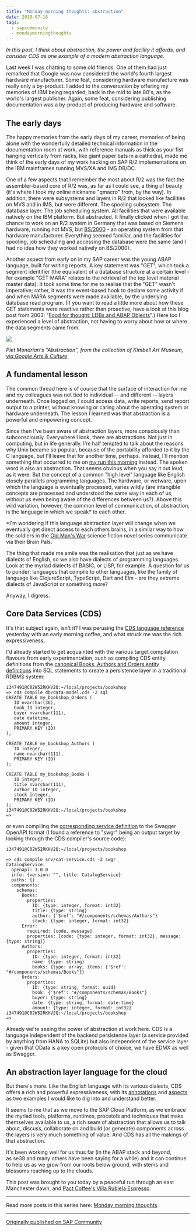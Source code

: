 ```yaml
---
title: "Monday morning thoughts: abstraction"
date: 2018-07-16
tags:
  - sapcommunity
  - mondaymorningthoughts
---
```


*In this post, I think about abstraction, the power and facility it
affords, and consider CDS as one example of a modern abstraction
language.*

Last week I was chatting to some old friends. One of them had just
remarked that Google was now considered the world's fourth largest
hardware manufacturer. Some feat, considering hardware manufacture was
really only a by-product. I added to the conversation by offering my
memories of IBM being regarded, back in the mid to late 80's, as the
world's largest publisher. Again, some feat, considering publishing
documentation was a by-product of producing hardware and software.

## The early days

The happy memories from the early days of my career, memories of being
alone with the wonderfully detailed technical information in the
documentation room at work, with reference manuals as thick as your fist
hanging vertically from racks, like giant paper bats in a cathedral,
made me think of the early days of my work hacking on SAP R/2
implementations on the IBM mainframes running MVS/XA and IMS DB/DC.

One of a few aspects that I remember the most about R/2 was the fact the
assembler-based core of R/2 was, as far as I could see, a thing of
beauty (it's where I took my online nickname "qmacro" from, by the
way). In addition, there were subsystems and layers in R/2 that looked
like facilities on MVS and in IMS, but were different. The spooling
subsystem. The database layer. The job scheduling system. All facilities
that were available natively on the IBM platform. But abstracted. It
finally clicked when I got the chance to work on an R/2 system in
Germany that was based on Siemens hardware, running not MVS, but
[BS/2000](https://en.wikipedia.org/wiki/BS2000) - an operating system
from that hardware manufacturer. Everything seemed familiar, and the
facilities for spooling, job scheduling and accessing the database were
the same (and I had no idea how they worked natively on BS/2000).

Another aspect from early on in my SAP career was the young ABAP
language, built for writing reports. A key statement was "GET", which
took a segment identifier (the equivalent of a database structure at a
certain level - for example "GET MARA" relates to the retrieval of the
top level material master data). It took some time for me to realise
that the "GET" wasn't imperative; rather, it was the event-based hook
to declare some activity if and when MARA segments were made available,
by the underlying database read program. (If you want to read a little
more about how these GET statements were reactive rather than proactive,
have a look at this blog post from 2003: "[Food for thought: LDBs and
ABAP
Objects](/blog/posts/2003/11/13/food-for-thought-ldbs-and-abap-objects/)".)
Here too I experienced a level of abstraction, not having to worry about
how or where the data segments came from.

![](/images/2018/07/Screen-Shot-2018-07-16-at-09.31.47.png)

*Piet Mondrian's "Abstraction", from the collection of Kimbell Art
Museum, [via Google Arts &
Culture](https://artsandculture.google.com/asset/abstraction/agEBp4wD28aSfg)*

## A fundamental lesson

The common thread here is of course that the surface of interaction for
me and my colleagues was not tied to individual \-- and different \--
layers underneath. Once logged on, I could access data, write reports,
send report output to a printer, without knowing or caring about the
operating system or hardware underneath. The lesson I learned was that
abstraction is a powerful and empowering concept.

Since then I've been aware of abstraction layers, more consciously than
subconsciously. Everywhere I look, there are abstractions. Not just in
computing, but in life generally. I'm half tempted to talk about the
reasons why Unix became so popular, because of the portability afforded
to it by the C language, but I'll leave that for another time, perhaps.
Instead, I'll mention something that occurred to me on [my run this
morning](/tweets/qmacro/status/1018729969470582785/) instead.
The spoken word is also an abstraction. That seems obvious when you say
it out loud, as it were. But the concept of a common "high level"
language like English closely parallels programming languages. The
hardware, or wetware, upon which the language is eventually processed,
varies wildly (are intangible concepts are processed and understood the
same way in each of us, without us even being aware of the differences
between us?). Above this wild variation, however, the common level of
communication, of abstraction, is the language in which we speak\* to
each other.

\*I'm wondering if this language abstraction layer will change when we
eventually get direct access to each others brains, in a similar way to
how the soldiers in the [Old Man's
War](https://en.wikipedia.org/wiki/Old_Man%27s_War) science fiction
novel series communicate via their Brain Pals.

The thing that made me smile was the realisation that just as we have
dialects of English, so we also have dialects of programming languages.
Look at the myriad dialects of BASIC, or LISP, for example. A question
for us to ponder: languages that compile to other languages, like the
family of language like ClojureScript, TypeScript, Dart and Elm - are
they extreme dialects of JavaScript or something more?

Anyway, I digress.

## Core Data Services (CDS)

It's that subject again, isn't it? I was perusing the [CDS language
reference](https://help.sap.com/viewer/65de2977205c403bbc107264b8eccf4b/Cloud/en-US/855e00bd559742a3b8276fbed4af1008.html)
yesterday with an early morning coffee, and what struck me was the rich
expressiveness.

I'd already started to get acquainted with the various target
compilation flavours from early experimentation, such as compiling CDS
entity definitions from the [canonical Books, Authors and Orders entity
definitions](https://help.sap.com/viewer/65de2977205c403bbc107264b8eccf4b/Cloud/en-US/8e6468092318414391ac3f53e62a5c68.html) into
SQL statements to create a persistence layer in a traditional RDBMS
system:

```shell
i347491@C02W52RKHV2Q:~/local/projects/bookshop 
=> cds compile db/data-model.cds -2 sql
CREATE TABLE my_bookshop_Orders (
   ID nvarchar(36),
   book_ID integer,
   buyer nvarchar(111),
   date datetime,
   amount integer,
   PRIMARY KEY (ID)
); 

CREATE TABLE my_bookshop_Authors (
   ID integer,
   name nvarchar(111),
   PRIMARY KEY (ID)
); 

CREATE TABLE my_bookshop_Books (
   ID integer,
   title nvarchar(111),
   author_ID integer,
   stock integer,
   PRIMARY KEY (ID)
); 
i347491@C02W52RKHV2Q:~/local/projects/bookshop 
=> 
```

or even compiling the [corresponding service
definition](https://help.sap.com/viewer/65de2977205c403bbc107264b8eccf4b/Cloud/en-US/8e6468092318414391ac3f53e62a5c68.html) to
the Swagger OpenAPI format (I found a reference to "swgr" being an
output target by looking through the CDS compiler's source code):

```shell
i347491@C02W52RKHV2Q:~/local/projects/bookshop 

=> cds compile srv/cat-service.cds -2 swgr
CatalogService: 
  openapi: 3.0.0
  info: {version: "", title: CatalogService}
  paths: {}
  components: 
    schemas: 
      Books: 
        properties: 
          ID: {type: integer, format: int32}
          title: {type: string}
          author: {'$ref': "#/components/schemas/Authors"}
          stock: {type: integer, format: int32}
      Error: 
        required: [code, message]
        properties: {code: {type: integer, format: int32}, message: {type: string}}
      Authors: 
        properties: 
          ID: {type: integer, format: int32}
          name: {type: string}
          books: {type: array, items: {'$ref': "#/components/schemas/Books"}}
      Orders: 
        properties: 
          ID: {type: string, format: uuid}
          book: {'$ref': "#/components/schemas/Books"}
          buyer: {type: string}
          date: {type: string, format: date-time}
          amount: {type: integer, format: int32}
i347491@C02W52RKHV2Q:~/local/projects/bookshop 
=> 
```

Already we're seeing the power of abstraction at work here. CDS is a
language independent of the backend persistence layer (a service
provided by anything from HANA to SQLite) but also independent of the
service layer - given that OData is a key open protocols of choice, we
have EDMX as well as Swagger.

## An abstraction layer language for the cloud

But there's more. Like the English language with its various dialects,
CDS offers a rich and powerful expressiveness, with its
[annotations](https://help.sap.com/viewer/65de2977205c403bbc107264b8eccf4b/Cloud/en-US/4fab1e2be122466d83fd7b84676945de.html) and
[aspects](https://help.sap.com/viewer/65de2977205c403bbc107264b8eccf4b/Cloud/en-US/40582e7bbeca4311b0b165c8b9745094.html)
as two examples I would like to dig into and understand better.

It seems to me that as we move to the SAP Cloud Platform, as we embrace
the myriad tools, platforms, runtimes, procotols and techniques that
make themselves available to us, a rich seam of abstraction that allows
us to talk about, discuss, collaborate on and build (or generate)
components across the layers is very much something of value. And CDS
has all the makings of that abstraction.

It's been working well for us thus far (in the ABAP stack and beyond,
as se38 and many others have been saying for a while) and it can
continue to help us as we grow from our roots below ground, with stems
and blossoms reaching up to the clouds.

This post was brought to you today by a peaceful run through an east
Manchester dawn, and [Pact Coffee's Villa Rubiela
Espresso](https://www.pactcoffee.com/coffees/villa-rubiela-espresso).

---

Read more posts in this series here: [Monday morning
thoughts](/tags/mondaymorningthoughts/).

---

[Originally published on SAP Community](https://community.sap.com/t5/technology-blogs-by-sap/monday-morning-thoughts-abstraction/ba-p/13356245)
